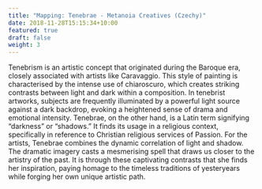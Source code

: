 ```yaml
---
title: "Mapping: Tenebrae - Metanoia Creatives (Czechy)"
date: 2018-11-28T15:15:34+10:00
featured: true
draft: false
weight: 3
---
```

Tenebrism is an artistic concept that originated during the Baroque era, closely associated with artists like Caravaggio. This style of painting is characterised by the intense use of chiaroscuro, which creates striking contrasts between light and dark within a composition. In tenebrist artworks, subjects are frequently illuminated by a powerful light source against a dark backdrop, evoking a heightened sense of drama and emotional intensity. Tenebrae, on the other hand, is a Latin term signifying “darkness” or “shadows.” It finds its usage in a religious context, specifically in reference to Christian religious services of Passion. 
For the artists, Tenebrae combines the dynamic correlation of light and shadow. The dramatic imagery casts a mesmerising spell that draws us closer to the artistry of the past. It is through these captivating contrasts that she finds her inspiration, paying homage to the timeless traditions of yesteryears while forging her own unique artistic path.